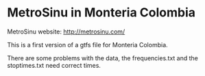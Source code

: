 # MetroSinu in Monteria Colombia
MetroSinu website: http://metrosinu.com/

This is a first version of a gtfs file for Monteria Colombia.

There are some problems with the data, the frequencies.txt and the stoptimes.txt need correct times. 
